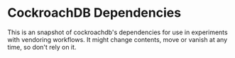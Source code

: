 # CockroachDB Dependencies
This is an snapshot of cockroachdb's dependencies for use in experiments with vendoring workflows. It might change contents, move or vanish at any time, so don't rely on it.